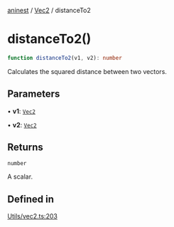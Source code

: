 [aninest](../../index.md) / [Vec2](../index.md) / distanceTo2

# distanceTo2()

```ts
function distanceTo2(v1, v2): number
```

Calculates the squared distance between two vectors.

## Parameters

• **v1**: [`Vec2`](../type-aliases/Vec2.md)

• **v2**: [`Vec2`](../type-aliases/Vec2.md)

## Returns

`number`

A scalar.

## Defined in

[Utils/vec2.ts:203](https://github.com/zphrs/aninest/blob/8022a4b034c124b0e4bb28675a7ce9bcdf9da3b9/core/src/Utils/vec2.ts#L203)
